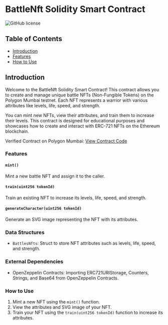 # BattleNft Solidity Smart Contract

![GitHub license](https://img.shields.io/badge/license-MIT-blue.svg)

## Table of Contents

- [Introduction](#introduction)
- [Features](#features)
- [How to Use](#how-to-use)

## Introduction

Welcome to the BattleNft Solidity Smart Contract! This contract allows you to create and manage unique battle NFTs (Non-Fungible Tokens) on the Polygon Mumbai testnet. Each NFT represents a warrior with various attributes like levels, life, speed, and strength.

You can mint new NFTs, view their attributes, and train them to increase their levels. This contract is designed for educational purposes and showcases how to create and interact with ERC-721 NFTs on the Ethereum blockchain.

Verified Contract on Polygon Mumbai: [View Contract Code](https://mumbai.polygonscan.com/address/0x10450837fB6e3e19018E559C18E415187a25Ec53#code)

### Features

#### `mint()`

Mint a new battle NFT and assign it to the caller.

#### `train(uint256 tokenId)`

Train an existing NFT to increase its levels, life, speed, and strength.

#### `generateCharacter(uint256 tokenId)`

Generate an SVG image representing the NFT with its attributes.

### Data Structures

- `BattlesNfts`: Struct to store NFT attributes such as levels, life, speed, and strength.

### External Dependencies

- OpenZeppelin Contracts: Importing ERC721URIStorage, Counters, Strings, and Base64 from OpenZeppelin Contracts.

### How to Use

1. Mint a new NFT using the `mint()` function.
2. View the attributes and SVG image of your NFT.
3. Train your NFT using the `train(uint256 tokenId)` function to increase its attributes.

